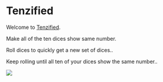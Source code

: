 # Tenzified
<p>Welcome to <a href="https://tenzified.netlify.app">Tenzified</a>.</p>
<p>Make all of the ten dices show same number.</p>
<p>Roll dices to quickly get a new set of dices..</p>
<p>Keep rolling until all ten of your dices show the same number..</p>

[<img src="https://lh3.googleusercontent.com/xnI8mm_f9VLxBQQsk4ivdhNR5AMDfAHS3kOE4bx9NulE5tyAVo5KNeyz5uN7PLf9zqa4PQ4tk7-8AwnT4us0ZoY6Gsn8XDPednpzzBKH4gmdP699xZdrgkWOSk1R-L0fYQOYICugE0I194bxwxDW-qeUNso0efMjsyM2brbbeh8qO9lQX9tQEjZNg_oFfLB0AkA6EcruyUvVKe7w-J1eS_AyfD2x6ntmBEdUHCWFsBZbPTKNOjNuK36UvyCUoTQalaMo8cFTCME4Hfw6odTaUU78k8rsTyNHBCbgvznrlW7vyfHw6VycpZJp1olgzENCYcccDt50OA9uUoXJGosxmvllHOEnsGdBnJLi4kgUIjC9eYQNDcja1D9RPRhbP1JGcua5Rhf_6BQ-Hqsg-7mZhwLZcGnz2nrwjp1WsFMBw4SWohQpsgu4PN3mRpK2RxQD_FNR-zRra0xU7jIwvbZikk5SdCdAnKGBb52uoPIiDwRw89TmMGh1I_LVAnmx52ebVjns7P9bUm468Gmcowh3DKx-1XnC0rXKPr5jWGnpg2DgQb4ndZNOmECshMKMRAg8G04YaJCSotyW7MsamP7z5Giv-gjK8FI_0BQtjwHPHZ-pcDo3UqK5tcktn_ZneUT4ih946sYFGkXNitmU7-CtAHkHR_poFtitt5L9moOPy2ySH5si0E9smmJ2LQhzUQDEGDHJxeVj-crF-6ba4ExYLyWe8li_7K31rvYeYvi6d-PlfcdE4CIvoU4X95yNGRdvhdbivP92Wf6ZdlyRgvspo_ST8in8odoVHeNFbzLN1c0OstZWsJkc3ahhlxA9oQ=w484-h664-no?authuser=0"/>](#)
